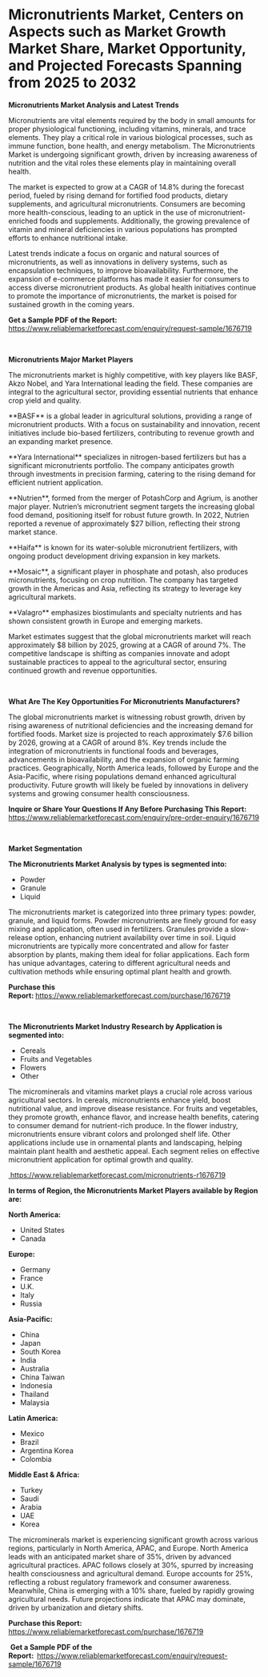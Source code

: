 <p><h1>Micronutrients Market, Centers on Aspects such as Market Growth Market Share, Market Opportunity, and Projected Forecasts Spanning from 2025 to 2032</h1></p><p><strong>Micronutrients Market Analysis and Latest Trends</strong></p>
<p><p>Micronutrients are vital elements required by the body in small amounts for proper physiological functioning, including vitamins, minerals, and trace elements. They play a critical role in various biological processes, such as immune function, bone health, and energy metabolism. The Micronutrients Market is undergoing significant growth, driven by increasing awareness of nutrition and the vital roles these elements play in maintaining overall health.</p><p>The market is expected to grow at a CAGR of 14.8% during the forecast period, fueled by rising demand for fortified food products, dietary supplements, and agricultural micronutrients. Consumers are becoming more health-conscious, leading to an uptick in the use of micronutrient-enriched foods and supplements. Additionally, the growing prevalence of vitamin and mineral deficiencies in various populations has prompted efforts to enhance nutritional intake.</p><p>Latest trends indicate a focus on organic and natural sources of micronutrients, as well as innovations in delivery systems, such as encapsulation techniques, to improve bioavailability. Furthermore, the expansion of e-commerce platforms has made it easier for consumers to access diverse micronutrient products. As global health initiatives continue to promote the importance of micronutrients, the market is poised for sustained growth in the coming years.</p></p>
<p><strong>Get a Sample PDF of the Report:&nbsp;</strong> <a href="https://www.reliablemarketforecast.com/enquiry/request-sample/1676719?utm_campaign=2533&utm_medium=2&utm_source=Github&utm_content=ia&utm_term=19042025&utm_id=micronutrients">https://www.reliablemarketforecast.com/enquiry/request-sample/1676719</a></p>
<p>&nbsp;</p>
<p><strong>Micronutrients Major Market Players</strong></p>
<p><p>The micronutrients market is highly competitive, with key players like BASF, Akzo Nobel, and Yara International leading the field. These companies are integral to the agricultural sector, providing essential nutrients that enhance crop yield and quality. </p><p>**BASF** is a global leader in agricultural solutions, providing a range of micronutrient products. With a focus on sustainability and innovation, recent initiatives include bio-based fertilizers, contributing to revenue growth and an expanding market presence. </p><p>**Yara International** specializes in nitrogen-based fertilizers but has a significant micronutrients portfolio. The company anticipates growth through investments in precision farming, catering to the rising demand for efficient nutrient application.</p><p>**Nutrien**, formed from the merger of PotashCorp and Agrium, is another major player. Nutrien’s micronutrient segment targets the increasing global food demand, positioning itself for robust future growth. In 2022, Nutrien reported a revenue of approximately $27 billion, reflecting their strong market stance.</p><p>**Haifa** is known for its water-soluble micronutrient fertilizers, with ongoing product development driving expansion in key markets. </p><p>**Mosaic**, a significant player in phosphate and potash, also produces micronutrients, focusing on crop nutrition. The company has targeted growth in the Americas and Asia, reflecting its strategy to leverage key agricultural markets.</p><p>**Valagro** emphasizes biostimulants and specialty nutrients and has shown consistent growth in Europe and emerging markets. </p><p>Market estimates suggest that the global micronutrients market will reach approximately $8 billion by 2025, growing at a CAGR of around 7%. The competitive landscape is shifting as companies innovate and adopt sustainable practices to appeal to the agricultural sector, ensuring continued growth and revenue opportunities.</p></p>
<p>&nbsp;</p>
<p><strong>What Are The Key Opportunities For Micronutrients Manufacturers?</strong></p>
<p><p>The global micronutrients market is witnessing robust growth, driven by rising awareness of nutritional deficiencies and the increasing demand for fortified foods. Market size is projected to reach approximately $7.6 billion by 2026, growing at a CAGR of around 8%. Key trends include the integration of micronutrients in functional foods and beverages, advancements in bioavailability, and the expansion of organic farming practices. Geographically, North America leads, followed by Europe and the Asia-Pacific, where rising populations demand enhanced agricultural productivity. Future growth will likely be fueled by innovations in delivery systems and growing consumer health consciousness.</p></p>
<p><strong>Inquire or Share Your Questions If Any Before Purchasing This Report:</strong> <a href="https://www.reliablemarketforecast.com/enquiry/pre-order-enquiry/1676719?utm_campaign=2533&utm_medium=2&utm_source=Github&utm_content=ia&utm_term=19042025&utm_id=micronutrients">https://www.reliablemarketforecast.com/enquiry/pre-order-enquiry/1676719</a></p>
<p>&nbsp;</p>
<p><strong>Market Segmentation</strong></p>
<p><strong>The Micronutrients Market Analysis by types is segmented into:</strong></p>
<p><ul><li>Powder</li><li>Granule</li><li>Liquid</li></ul></p>
<p><p>The micronutrients market is categorized into three primary types: powder, granule, and liquid forms. Powder micronutrients are finely ground for easy mixing and application, often used in fertilizers. Granules provide a slow-release option, enhancing nutrient availability over time in soil. Liquid micronutrients are typically more concentrated and allow for faster absorption by plants, making them ideal for foliar applications. Each form has unique advantages, catering to different agricultural needs and cultivation methods while ensuring optimal plant health and growth.</p></p>
<p><strong>Purchase this Report:&nbsp;</strong><a href="https://www.reliablemarketforecast.com/purchase/1676719?utm_campaign=2533&utm_medium=2&utm_source=Github&utm_content=ia&utm_term=19042025&utm_id=micronutrients">https://www.reliablemarketforecast.com/purchase/1676719</a></p>
<p>&nbsp;</p>
<p><strong>The Micronutrients Market Industry Research by Application is segmented into:</strong></p>
<p><ul><li>Cereals</li><li>Fruits and Vegetables</li><li>Flowers</li><li>Other</li></ul></p>
<p><p>The microminerals and vitamins market plays a crucial role across various agricultural sectors. In cereals, micronutrients enhance yield, boost nutritional value, and improve disease resistance. For fruits and vegetables, they promote growth, enhance flavor, and increase health benefits, catering to consumer demand for nutrient-rich produce. In the flower industry, micronutrients ensure vibrant colors and prolonged shelf life. Other applications include use in ornamental plants and landscaping, helping maintain plant health and aesthetic appeal. Each segment relies on effective micronutrient application for optimal growth and quality.</p></p>
<p><a href="https://www.reliablemarketforecast.com/micronutrients-r1676719?utm_campaign=2533&utm_medium=2&utm_source=Github&utm_content=ia&utm_term=19042025&utm_id=micronutrients">&nbsp;https://www.reliablemarketforecast.com/micronutrients-r1676719</a></p>
<p><strong>In terms of Region, the Micronutrients Market Players available by Region are:</strong></p>
<p>
    <p> <strong> North America: </strong>
        <ul>
            <li>United States</li>
            <li>Canada</li>
        </ul>
        </p> 
    <p> <strong> Europe: </strong>
        <ul>
            <li>Germany</li>
            <li>France</li>
            <li>U.K.</li>
            <li>Italy</li>
            <li>Russia</li>
        </ul>
        </p> 
    <p> <strong> Asia-Pacific: </strong>
        <ul>
            <li>China</li>
            <li>Japan</li>
            <li>South Korea</li>
            <li>India</li>
            <li>Australia</li>
            <li>China Taiwan</li>
            <li>Indonesia</li>
            <li>Thailand</li>
            <li>Malaysia</li>
        </ul>
        </p> 
    <p> <strong> Latin America: </strong>
        <ul>
            <li>Mexico</li>
            <li>Brazil</li>
            <li>Argentina Korea</li>
            <li>Colombia</li>
        </ul>
        </p> 
    <p> <strong> Middle East & Africa: </strong>
        <ul>
            <li>Turkey</li>
            <li>Saudi</li>
            <li>Arabia</li>
            <li>UAE</li>
            <li>Korea</li>
        </ul>
    </p>
    </p>
<p><p>The microminerals market is experiencing significant growth across various regions, particularly in North America, APAC, and Europe. North America leads with an anticipated market share of 35%, driven by advanced agricultural practices. APAC follows closely at 30%, spurred by increasing health consciousness and agricultural demand. Europe accounts for 25%, reflecting a robust regulatory framework and consumer awareness. Meanwhile, China is emerging with a 10% share, fueled by rapidly growing agricultural needs. Future projections indicate that APAC may dominate, driven by urbanization and dietary shifts.</p></p>
<p><strong>Purchase this Report: </strong><a href="https://www.reliablemarketforecast.com/purchase/1676719?utm_campaign=2533&utm_medium=2&utm_source=Github&utm_content=ia&utm_term=19042025&utm_id=micronutrients">https://www.reliablemarketforecast.com/purchase/1676719</a></p>
<p>&nbsp;<strong>Get a Sample PDF of the Report:&nbsp;&nbsp;</strong><a href="https://www.reliablemarketforecast.com/enquiry/request-sample/1676719?utm_campaign=2533&utm_medium=2&utm_source=Github&utm_content=ia&utm_term=19042025&utm_id=micronutrients">https://www.reliablemarketforecast.com/enquiry/request-sample/1676719</a></p>
<p><strong></strong></p>
<p><p></p><p></p><p></p></p>